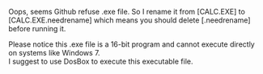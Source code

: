 Oops, seems Github refuse .exe file. So I rename it from [CALC.EXE] to [CALC.EXE.needrename] which means you should delete [.needrename] before running it.  
  
   
Please notice this .exe file is a 16-bit program and cannot execute directly on systems like Windows 7.  
I suggest to use DosBox to execute this executable file.
